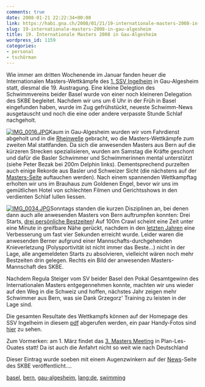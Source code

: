 ```yaml
---
comments: true
date: 2008-01-21 22:22:34+00:00
link: https://habi.gna.ch/2008/01/21/19-internationale-masters-2008-in-gau-algesheim/
slug: 19-internationale-masters-2008-in-gau-algesheim
title: 19. Internationale Masters 2008 in Gau-Algesheim
wordpress_id: 1159
categories:
- personal
- tschörman
---
```


Wie immer am dritten Wochenende im Januar fanden heuer die Internationalen Masters-Wettkämpfe des [1. SSV Ingelheim](http://ssv-ingelheim.de/Masters.php) in Gau-Algesheim statt, diesmal die 19. Austragung. Eine kleine Delegtion des Schwimmvereins beider Basel wurde von einer noch kleineren Delegation des SKBE begleitet. Nachdem wir uns um 6 Uhr in der Früh in Basel eingefunden haben, wurde im Zug gefrühstückt, neueste Schwimm-News ausgetauscht und noch die eine oder andere verpasste Stunde Schlaf nachgeholt.




[![IMG_0016.JPG](https://habi.gna.ch/wp-content/uploads/2008/01/img-0016-tn1.jpg)](https://habi.gna.ch/wp-content/uploads/2008/01/img-00161.jpg)Kaum in Gau-Algesheim wurden wir vom Fahrdienst abgeholt und in die [Rheinwelle](http://www.rheinwelle.com/) gebracht, wo die Masters-Wettkämpfe zum zweiten Mal stattfanden. Da sich die anwesenden Masters aus Bern auf die kürzeren Strecken spezialisieren, wurden am Samstag die Kräfte geschont und dafür die Basler Schwimmer und Schwimmerinnen mental unterstützt (siehe Peter Bezak bei 200m Delphin links). Dementsprechend purzelten auch einige Rekorde aus Basler und Schweizer Sicht (die nächstens auf der [Masters-Seite](http://www.fsn.ch/index.php?page_id=209&m=2,248,209&lang_id=1) auftauchen werden). Nach einem spannenden Wettkampftag erholten wir uns im Brauhaus zum Goldenen Engel, bevor wir uns im gemütlichen Hotel von schlechten Filmen und Gerichtsshows in den verdienten Schlaf lullen liessen.




[![IMG_0034.JPG](https://habi.gna.ch/wp-content/uploads/2008/01/img-0034-tn.jpg)](https://habi.gna.ch/wp-content/uploads/2008/01/img-0034.png)Sonntags standen die kurzen Disziplinen an, bei denen dann auch alle anwesenden Masters von Bern auftrumpfen konnten: Drei Starts, [drei persönliche Bestzeiten](http://www.swimrankings.net/index.php?page=athleteDetail&athleteId=13706&pbest=2008)! Auf 100m Crawl scheint eine Zeit unter eine Minute in greifbare Nähe gerückt, nachdem in den [letzten Jahren](http://www.swimrankings.net/index.php?page=athleteDetail&athleteId=13706&athletePage=RGRAPH&styleId=2&course=SCM) eine Verbesserung um fast vier Sekunden erreicht wurde. Leider waren die anwesenden Berner aufgrund einer Mannschafts-durchgehenden Knieverletzung (Polysportivität ist nicht immer das Beste...) nicht in der Lage, alle angemeldeten Starts zu absolvieren, vielleicht wären noch mehr Bestzeiten drin gelegen. Rechts ein Bild der anwesenden Masters-Mannschaft des SKBE.




Nachdem Regula Steiger vom SV beider Basel den Pokal Gesamtgewinn des Internationalen Masters entgegennehmen konnte, machten wir uns wieder auf den Weg in die Schweiz und hoffen, nächstes Jahr zeigen mehr Schwimmer aus Bern, was sie Dank Grzegorz' Training zu leisten in der Lage sind.




Die gesamten Resultate des Wettkampfs können auf der Homepage des SSV Ingelheim in diesem [pdf](http://ssv-ingelheim.de/Masters08_Protokoll.pdf) abgerufen werden, ein paar Handy-Fotos sind [hier](https://habi.gna.ch/pictures/set.php?id=72157603770448377&title=Gau-Algesheim+2008) zu sehen.




Zum Vormerken: am 1. März findet das [3. Masters Meeting](http://www.plo-natation.ch/MASTERS/homepage_masters.htm) in Plan-Les-Ouates statt! Da ist auch die Anfahrt nicht so weit wie nach Deutschland

Dieser Eintrag wurde soeben mit einem Augenzwinkern auf der [News](http://www.skbe.ch/news/news.php)-Seite des SKBE veröffentlicht....



[basel](http://technorati.com/tag/basel), [bern](http://technorati.com/tag/bern), [gau-algesheim](http://technorati.com/tag/gau-algesheim), [lang:de](http://technorati.com/tag/lang:de), [swimming](http://technorati.com/tag/swimming)
